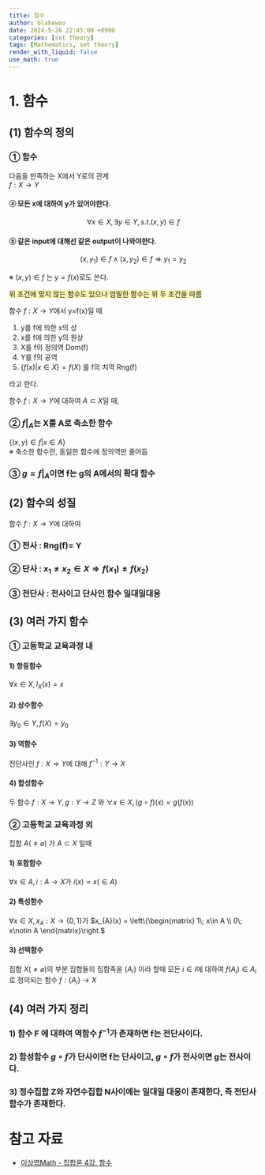 ```yaml
---
title: 함수
author: blakewoo
date: 2024-5-26 22:45:00 +0900
categories: [set theory]
tags: [Mathematics, set theory] 
render_with_liquid: false
use_math: true
---
```



# 1. 함수

## (1) 함수의 정의
### ① 함수
다음을 만족하는 X에서 Y로의 관계   
$f : X \to Y$

#### ⓐ 모든 x에 대하여 y가 있어야한다. 
$$\forall x \in X, \exists y \in Y, s.t. (x,y)\in f$$

#### ⓑ 같은 input에 대해선 같은 output이 나와야한다.
$$(x,y_{1}) \in f \wedge (x,y_{2}) \in f \Rightarrow y_{1} = y_{2}$$

※ $(x,y) \in f$ 는 $y=f(x)$로도 쓴다.   

<span style="background-color:#fff5b1"> 위 조건에 맞지 않는 함수도 있으나 엄밀한 함수는 위 두 조건을 따름 </span>


함수 $f : X \to Y$에서 y=f(x)일 때   

1) y를 f에 의한 x의 상   
2) x를 f에 의한 y의 원상   
3) X를 f의 정의역 Dom(f)   
4) Y를 f의 공역   
5) $\left\{ f(x)| x\in X \right\} = f(X)$ 를 f의 치역 Rng(f)   

라고 한다.   

함수 $f : X \to Y$에 대하여 $A\subset X$일 때,   

### ② $f|_{A}$는 X를 A로 축소한 함수   
$\left\{ (x,y)\in f | x \in A \right\}$   
※ 축소한 함수란, 동일한 함수에 정의역만 줄어듬

### ③ $g=f|_{A}$이면 f는 g의 A에서의 확대 함수

## (2) 함수의 성질
함수 $f : X \to Y$에 대하여
### ① 전사 : Rng(f)= Y
### ② 단사 : $x_{1} \neq x_{2} \in X \Rightarrow f(x_{1}) \neq f(x_{2})$
### ③ 전단사 : 전사이고 단사인 함수 일대일대응

## (3) 여러 가지 함수
### ① 고등학교 교육과정 내
#### 1) 항등함수
$\forall x \in X, I_{X}(x)=x$

#### 2) 상수함수
$\exists y_{0}\in Y, f(X)=y_{0}$

#### 3) 역함수
전단사인 $f : X \to Y$에 대해 $f^{-1} : Y \to X$

#### 4) 합성함수
두 함수 $f : X \to Y, g: Y \to Z$ 와 $\forall x \in X, (g \circ f)(x)=g(f(x))$

### ② 고등학교 교육과정 외
집합 $A(\neq \varnothing )$ 가 $A \subset X$ 일때   
#### 1) 포함함수
$\forall x \in A, i:A \to X$가 $i(x) = x (\in A)$

#### 2) 특성함수
$\forall x \in X, x_{A}: X \to \left\{ 0,1 \right\}$가 $x_{A}(x) = \left\{\begin{matrix}
1\; x\in A \\ 0\; x\notin A
\end{matrix}\right.$

#### 3) 선택함수
집합 $X (\neq \varnothing )$의 부분 집합들의 집합족을 $\left\{ A_{i} \right\}$ 이라 할때 모든
$i\in I$에 대하여 $f(A_{i})\in A_{i}$로 정의되는 함수 $f: \left\{ A_{i} \right\} \to X$

## (4) 여러 가지 정리
### 1) 함수 F 에 대하여 역함수 $f^{-1}$가 존재하면 f는 전단사이다.
### 2) 함성함수 $g \circ f$가 단사이면 f는 단사이고, $g \circ f$가 전사이면 g는 전사이다.
### 3) 정수집합 Z와 자연수집합 N사이에는 일대일 대응이 존재한다, 즉 전단사 함수가 존재한다.


# 참고 자료
- [이상엽Math - 집합론 4강. 함수](https://www.youtube.com/watch?v=pckTu8gLVZo&feature=youtu.be)
